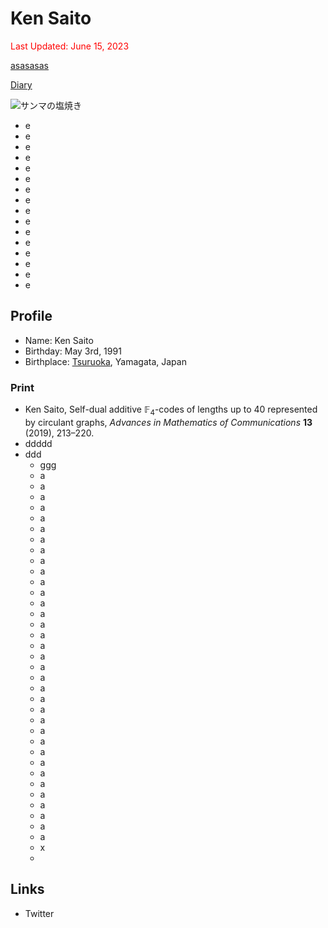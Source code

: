# Ken Saito

<script type="text/javascript" async src="https://cdnjs.cloudflare.com/ajax/libs/mathjax/2.7.7/MathJax.js?config=TeX-MML-AM_CHTML">
</script>
<script type="text/x-mathjax-config">
 MathJax.Hub.Config({
 tex2jax: {
 inlineMath: [['$', '$'] ],
 displayMath: [ ['$$','$$'], ["\\[","\\]"] ]
 }
 });
</script>

<font color="red">Last Updated: June 15, 2023</font>

[asasasas](https://ksdito6174.github.io/flipflopfloop/#profile)

[Diary]()

![サンマの塩焼き](梅.jpeg)
- e
- e
- e
- e
- e
- e
- e
- e
- e
- e
- e
- e
- e
- e
- e
- e

## Profile
- Name: Ken Saito
- Birthday: May 3rd, 1991
- Birthplace: [Tsuruoka](https://www.city.tsuruoka.lg.jp/), Yamagata, Japan

### Print
- Ken Saito, Self-dual additive $\mathbb{F}_4$-codes of lengths up to $40$ represented by circulant graphs, *Advances in Mathematics of Communications* **13** (2019), 213–220.
- ddddd
- ddd
  * ggg
  * a
  * a
  * a
  * a
  * a
  * a
  * a
  * a
  * a
  * a
  * a
  * a
  * a
  * a
  * a
  * a
  * a
  * a
  * a
  * a
  * a
  * a
  * a
  * a
  * a
  * a
  * a
  * a
  * a
  * a
  * a
  * a
  * a
  * a
  * a
  * x
  * 


## Links
- Twitter
